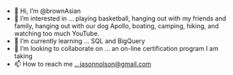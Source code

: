 - 👋 Hi, I’m @brownAsian
- 👀 I’m interested in ... playing basketball, hanging out with my friends and family, hanging out with our dog Apollo, boating, camping, hiking, and watching too much YouTube.
- 🌱 I’m currently learning ... SQL and BigQuery
- 💞️ I’m looking to collaborate on ... an on-line certification program I am taking
- 📫 How to reach me ...jasonnolson@gmail.com

<!---
brownAsian/brownAsian is a ✨ special ✨ repository because its `README.md` (this file) appears on your GitHub profile.
You can click the Preview link to take a look at your changes.
--->
